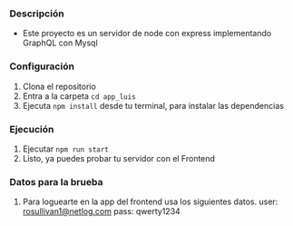 ### Descripción
- Este proyecto es un servidor de node con express implementando GraphQL con Mysql

### Configuración

1. Clona el repositorio 
2. Entra a la carpeta `cd app_luis`
3. Ejecuta `npm install` desde tu terminal, para instalar las dependencias

### Ejecución
1. Ejecutar `npm run start`
2. Listo, ya puedes probar tu servidor con el Frontend

### Datos para la brueba
1. Para loguearte en la app del frontend usa los siguientes datos.
user: rosullivan1@netlog.com
pass: qwerty1234

